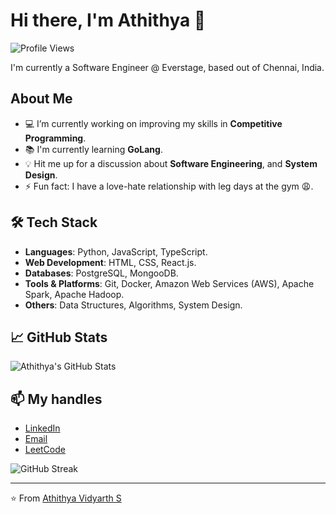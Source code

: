# Hi there, I'm Athithya 👋

![Profile Views](https://komarev.com/ghpvc/?username=athithya12&color=blue)

I'm currently a Software Engineer @ Everstage, based out of Chennai, India.

## About Me

- 💻 I’m currently working on improving my skills in **Competitive Programming**.
- 📚 I'm currently learning **GoLang**.
- 💡 Hit me up for a discussion about **Software Engineering**, and **System Design**.
- ⚡ Fun fact: I have a love-hate relationship with leg days at the gym 😩.

## 🛠️ Tech Stack

- **Languages**: Python, JavaScript, TypeScript.
- **Web Development**: HTML, CSS, React.js.
- **Databases**: PostgreSQL, MongooDB.
- **Tools & Platforms**: Git, Docker, Amazon Web Services (AWS), Apache Spark, Apache Hadoop.
- **Others**: Data Structures, Algorithms, System Design.

## 📈 GitHub Stats

![Athithya's GitHub Stats](https://github-readme-stats.vercel.app/api?username=athithya12&show_icons=true&theme=radical)

## 📫 My handles

- [LinkedIn](https://www.linkedin.com/in/athithya-vidyarth/)
- [Email](mailto:avidyarth@gmail.com)
- [LeetCode](https://leetcode.com/u/avidyarth12/)

![GitHub Streak](https://github-readme-streak-stats.herokuapp.com/?user=yourusername&theme=radical)

---

⭐️ From [Athithya Vidyarth S](https://github.com/athithya12)
